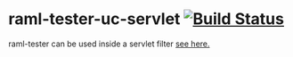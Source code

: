 raml-tester-uc-servlet [![Build Status](https://travis-ci.org/nidi3/raml-tester-uc-servlet.svg?branch=master)](https://travis-ci.org/nidi3/raml-tester-uc-servlet)
======================

raml-tester can be used inside a servlet filter [see here.](https://github.com/nidi3/raml-tester-uc-servlet/tree/master/src/main/java/guru/nidi/ramltester/uc/servlet/RamlFilter.java)
